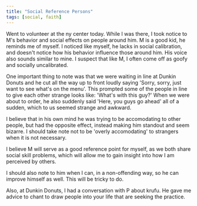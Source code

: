 ```yaml
---
title: "Social Reference Persons"
tags: [social, faith]
---
```


Went to volunteer at the ny center today.  While I was there, I took notice to M's behavior and social effects on people around him.  M is a good kid, he reminds me of myself.  I noticed like myself, he lacks in social calibration, and doesn't notice how his behavior influence those around him.  His voice also sounds similar to mine. I suspect that like M, I often come off as goofy and socially uncalibrated.

One important thing to note was that we were waiting in line at Dunkin Donuts and he cut all the way up to front loudly saying 'Sorry, sorry, just want to see what's on the menu'.  This prompted some of the people in line to give each other strange looks like: 'What's with this guy?' When we were about to order, he also suddenly said 'Here, you guys go ahead' all of a sudden, which to us seemed strange and awkward.

I believe that in his own mind he was trying to be accomodating to other people, but had the opposite effect, instead making him standout and seem bizarre.  I should take note not to be 'overly accomodating' to strangers when it is not necessary.  

I believe M will serve as a good reference point for myself, as we both share social skill problems, which will allow me to gain insight into how I am perceived by others.

I should also note to him when I can, in a non-offending way, so he can improve himself as well.  This will be tricky to do.


Also, at Dunkin Donuts, I had a conversation with P about krufu.  He gave me advice to chant to draw people into your life that are seeking the practice.  
